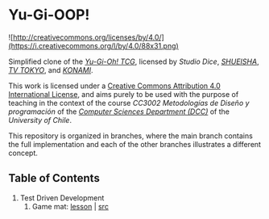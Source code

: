 # Yu-Gi-OOP!

![http://creativecommons.org/licenses/by/4.0/](https://i.creativecommons.org/l/by/4.0/88x31.png)

Simplified clone of the 
*[Yu-Gi-Oh! TCG](https://www.yugioh-card.com/en/)*, licensed by *Studio Dice*, 
*[SHUEISHA](https://www.shueisha.co.jp/en/)*, *[TV TOKYO](https://www.txhd.co.jp)*, and 
*[KONAMI](https://www.konami.com/en/)*.

This work is licensed under a
[Creative Commons Attribution 4.0 International License](http://creativecommons.org/licenses/by/4.0/), 
and aims purely to be used with the purpose of teaching in the context of the course 
*CC3002 Metodologías de Diseño y programación* of the 
*[Computer Sciences Department (DCC)](https://www.dcc.uchile.cl)* of the 
*University of Chile*.

This repository is organized in branches, where the main branch contains the full implementation 
and each of the other branches illustrates a different concept.

## Table of Contents

1. Test Driven Development
    1. Game mat: [lesson](https://youtu.be/CUk9wSidLeU?t=93) 
       | [src](https://github.com/CC3002-Metodologias/yu-gi-oop/tree/game-mat)